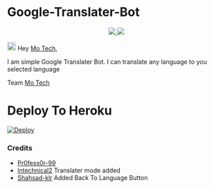 # Google-Translater-Bot


  </a>
</p>
<p align="center">
  <a href="https://github.com/PR0FESS0R-99/Google-Translator-Bot/stargazers">
    <img src="https://img.shields.io/github/stars/PR0FESS0R-99/Google-Translator-Bot?style=social">

  </a>
  
  <a href="https://github.com/PR0FESS0R-99/Google-Translator-Bot/fork">
    <img src="https://img.shields.io/github/forks/PR0FESS0R-99/Google-Translator-Bot?label=Fork&style=social">

  </a>  
</p>

<img src="https://github.com/Mo-Tech-MRK-YT/Mo-Tech-MRK-YT/blob/main/gifs/Hi.gif" width="20px"> Hey [Mo Tech](https://Telegram.dog/Mo_Tech_Group),

I am simple Google Translater Bot.
I can translate any language to you selected language
 
  Team [Mo Tech](https://Telegram.dog/Mo_Tech_YT)

# Deploy To Heroku

[![Deploy](https://www.herokucdn.com/deploy/button.svg)](https://heroku.com/deploy?template=https://github.com/PR0FESS0R-99/Google-Translator-Bot)

### Credits

* [Pr0fess0r-99](https://github.com/PR0FESS0R-99) 
* [lntechnical2](https://github.com/lntechnical2) Translater mode added
* [Shahsad-klr](https://github.com/shahsad-klr) Added Back To Language Button
